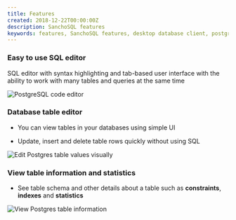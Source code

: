 ```yaml
---
title: Features
created: 2018-12-22T00:00:00Z
description: SanchoSQL features
keywords: features, SanchoSQL features, desktop database client, postgres, linux, SanchoSQL, GTK+, GTKmm
---
```


### Easy to use SQL editor

SQL editor with syntax highlighting and tab-based user interface with the ability to work with many tables and queries at the same time

![PostgreSQL code editor](./data/sancho_code_editor_1.png)


### Database table editor

- You can view tables in your databases using simple UI

- Update, insert and delete table rows quickly without using SQL

![Edit Postgres table values visually](./data/sancho_table_view_2.png)


### View table information and statistics

- See table schema and other details about a table such as **constraints**, **indexes** and **statistics**

![View Postgres table information](./data/sancho_table_schema.png)


